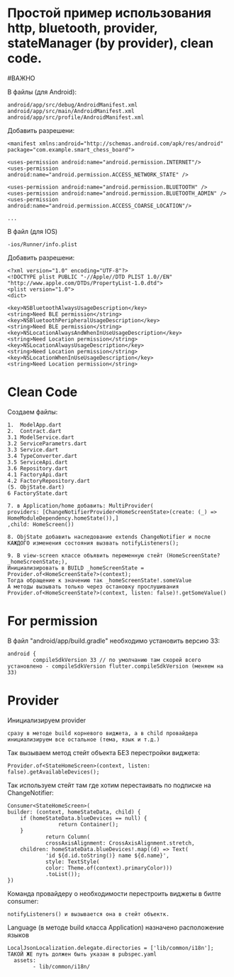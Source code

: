 # Простой пример использования http, bluetooth, provider, stateManager (by provider), clean code.

#ВАЖНО

В файлы (для Android):

    android/app/src/debug/AndroidManifest.xml
    android/app/src/main/AndroidManifest.xml
    android/app/src/profile/AndroidManifest.xml

Добавить разрешени:

    <manifest xmlns:android="http://schemas.android.com/apk/res/android"
    package="com.example.smart_chess_board">

    <uses-permission android:name="android.permission.INTERNET"/>
    <uses-permission android:name="android.permission.ACCESS_NETWORK_STATE" />

	<uses-permission android:name="android.permission.BLUETOOTH" />  
	<uses-permission android:name="android.permission.BLUETOOTH_ADMIN" />  
	<uses-permission android:name="android.permission.ACCESS_COARSE_LOCATION"/>

    ...

В файл (для IOS)

    -ios/Runner/info.plist

Добавить разрешени:

    <?xml version="1.0" encoding="UTF-8"?>
    <!DOCTYPE plist PUBLIC "-//Apple//DTD PLIST 1.0//EN" "http://www.apple.com/DTDs/PropertyList-1.0.dtd">
    <plist version="1.0">
    <dict>

	<key>NSBluetoothAlwaysUsageDescription</key>  
	<string>Need BLE permission</string>  
	<key>NSBluetoothPeripheralUsageDescription</key>  
	<string>Need BLE permission</string>  
	<key>NSLocationAlwaysAndWhenInUseUsageDescription</key>  
	<string>Need Location permission</string>  
	<key>NSLocationAlwaysUsageDescription</key>  
	<string>Need Location permission</string>  
	<key>NSLocationWhenInUseUsageDescription</key>  
	<string>Need Location permission</string>


# Clean Code

Создаем файлы:

    1.  ModelApp.dart
    2.  Contract.dart
    3.1 ModelService.dart
    3.2 ServiceParametrs.dart
    3.3 Service.dart
    3.4 TypeConverter.dart
    3.5 ServiceApi.dart
    3.6 Repository.dart
    4.1 FactoryApi.dart
    4.2 FactoryRepository.dart
    (5. ObjState.dart)
    6 FactoryState.dart
    
    7. в Application/home добавить: MultiProvider(
    providers: [ChangeNotifierProvider<HomeScreenState>(create: (_) => HomeModuleDependency.homeState()),]
    ,child: HomeScreen())
    
    8. ObjState добавить наследование extends ChangeNotifier и после КАЖДОГО изменения состояния вызвать notifyListeners();
    
    9. В view-screen классе объявить переменную стейт (HomeScreenState? _homeScreenState;),
    Инициализировать в BUILD _homeScreenState = Provider.of<HomeScreenState?>(context);
    Тогда обращение к значению так _homeScreenState!.someValue
    А методы вызывать только через остановку прослушивания Provider.of<HomeScreenState?>(context, listen: false)!.getSomeValue()
    

# For permission

В файл "android/app/build.gradle" необходимо установить версию 33:

	android {
    		compileSdkVersion 33 // по умолчанию там скорей всего установлено - compileSdkVersion flutter.compileSdkVersion (меняем на 33)
		
# Provider
	
Инициализируем provider 

	сразу в методе build корневого виджета, а в child провайдера инициализируем все остальное (тема, язык и т.д.)
	
Так вызываем метод стейт объекта БЕЗ перестройки виджета:
	
	Provider.of<StateHomeScreen>(context, listen: false).getAvailableDevices();
	
Так используем стейт там где хотим перестаивать по подписке на ChangeNotifier:

	Consumer<StateHomeScreen>(
	builder: (context, homeStateData, child) {
		if (homeStateData.blueDevices == null) {
                	return Container();
		}
                return Column(
                crossAxisAlignment: CrossAxisAlignment.stretch,
		children: homeStateData.blueDevices!.map((d) => Text(
                'id ${d.id.toString()} name ${d.name}',
                style: TextStyle(
                color: Theme.of(context).primaryColor)))
                .toList());
	})
	
Команда провайдеру о необходимости перестроить виджеты в билте consumer:
	
	notifyListeners() и вызывается она в стейт объектк.

Language (в методе build класса Application) назначено расположение языков
	
	LocalJsonLocalization.delegate.directories = ['lib/common/i18n'];
	ТАКОЙ ЖЕ путь должен быть указан в pubspec.yaml
	  assets:
      		- lib/common/i18n/
